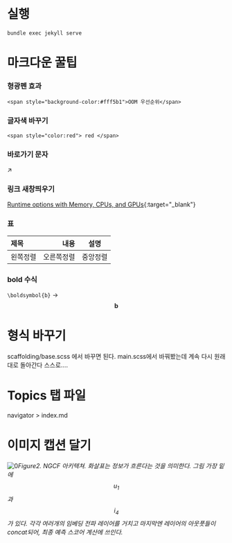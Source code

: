 # 실행
```shell
bundle exec jekyll serve
```


# 마크다운 꿀팁

### 형광펜 효과
```
<span style="background-color:#fff5b1">OOM 우선순위</span>
```

### 글자색 바꾸기
```
<span style="color:red"> red </span>
```

### 바로가기 문자
↗

### 링크 새창띄우기
[Runtime options with Memory, CPUs, and GPUs](https://docs.docker.com/config/containers/resource_constraints/){:target="_blank"}

### 표
|제목|내용|설명|
|:---|---:|:---:|
|왼쪽정렬|오른쪽정렬|중앙정렬|

### bold 수식
```\boldsymbol{b}``` -> $$\boldsymbol{b}$$

# 형식 바꾸기

scaffolding/base.scss 에서 바꾸면 된다. main.scss에서 바꿔봤는데 계속 다시 원래대로 돌아간다 스스로....

# Topics 탭 파일
navigator > index.md

# 이미지 캡션 달기
![0](/assets/images/ngcf/figure2.png)*Figure2. NGCF 아키텍쳐. 화살표는 정보가 흐른다는 것을 의미한다. 그림 가장 밑에 $$u_1$$과 $$i_4$$가 있다. 각각 여러개의 임베딩 전파 레이어를 거치고 마지막엔 레이어의 아웃풋들이 concat되어, 최종 예측 스코어 계산에 쓰인다.*